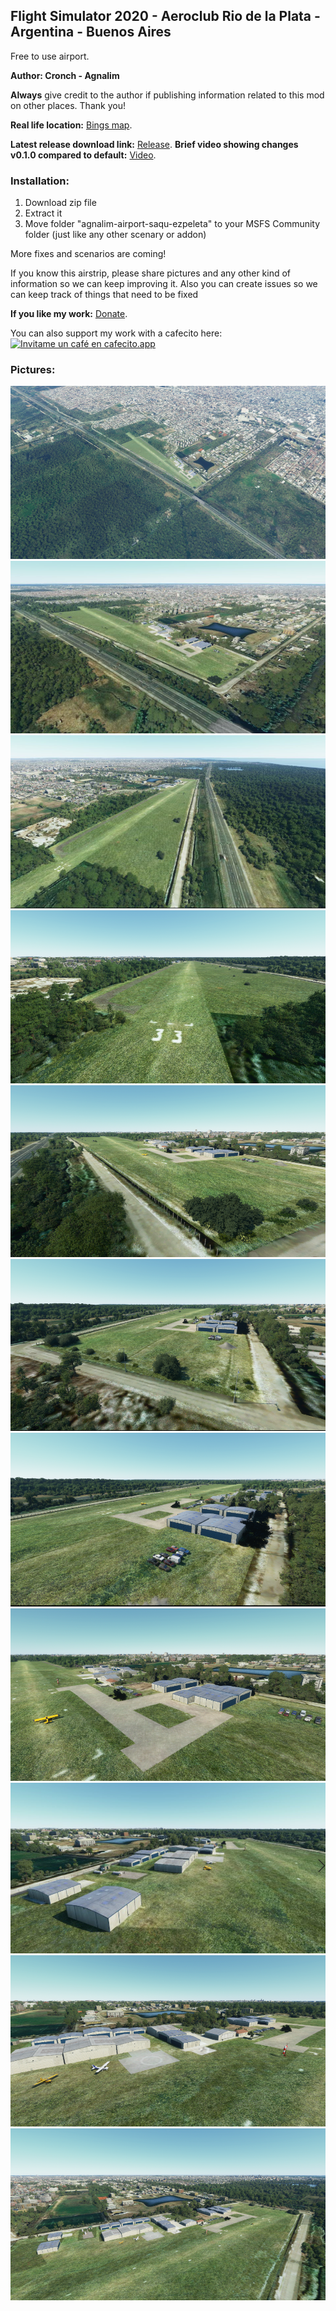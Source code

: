 ## Flight Simulator 2020 - Aeroclub Rio de la Plata - Argentina - Buenos Aires

Free to use airport.

**Author: Cronch - Agnalim**

**Always** give credit to the author if publishing information related to this mod on other places. Thank you!

**Real life location:** [Bings map](https://www.bing.com/maps?osid=a9a12c7f-25f0-4d94-af79-ad4791eb2d5a&cp=-34.745394~-58.205139&lvl=18&style=h&v=2&sV=2&form=S00027).

**Latest release download link:** [Release](https://github.com/Cronch/fs2020-saqu-scenary/releases/download/0.2.0/saqu-ezp-agnalim-0.2.0.zip). 
**Brief video showing changes v0.1.0 compared to default:** [Video](https://www.youtube.com/watch?v=vgfBa01RB9M). 

### Installation:

1. Download zip file
2. Extract it
3. Move folder "agnalim-airport-saqu-ezpeleta" to your MSFS Community folder (just like any other scenary or addon)

More fixes and scenarios are coming!

If you know this airstrip, please share pictures and any other kind of information so we can keep improving it. Also you can create issues so we can keep track of things that need to be fixed

**If you like my work:** [Donate](https://bit.ly/3i6rT6g). 

You can also support my work with a cafecito here: 
[![Invitame un café en cafecito.app](https://cdn.cafecito.app/imgs/buttons/button_1.svg)](https://cafecito.app/cronch)

### Pictures:
<img src="Annotation%202020-09-02%20111640.png" class="img-responsive" alt="">
<img src="Annotation%202020-09-02%20111740.png" class="img-responsive" alt="">
<img src="Annotation%202020-09-02%20111757.png" class="img-responsive" alt="">
<img src="Annotation%202020-09-02%20111809.png" class="img-responsive" alt="">
<img src="Annotation%202020-09-02%20111821.png" class="img-responsive" alt="">
<img src="Annotation%202020-09-02%20111833.png" class="img-responsive" alt="">
<img src="Annotation%202020-09-02%20111845.png" class="img-responsive" alt="">
<img src="Annotation%202020-09-02%20111858.png" class="img-responsive" alt="">
<img src="Annotation%202020-09-02%20111910.png" class="img-responsive" alt="">
<img src="Annotation%202020-09-02%20111921.png" class="img-responsive" alt="">
<img src="Annotation%202020-09-02%20111934.png" class="img-responsive" alt="">
